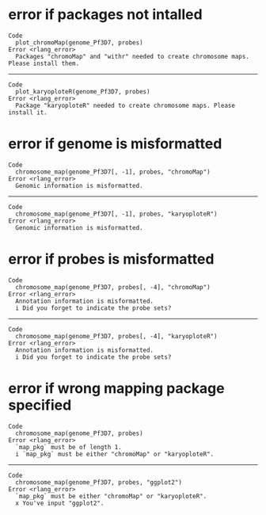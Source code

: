 # error if packages not intalled

    Code
      plot_chromoMap(genome_Pf3D7, probes)
    Error <rlang_error>
      Packages "chromoMap" and "withr" needed to create chromosome maps. Please install them.

---

    Code
      plot_karyoploteR(genome_Pf3D7, probes)
    Error <rlang_error>
      Package "karyoploteR" needed to create chromosome maps. Please install it.

# error if genome is misformatted

    Code
      chromosome_map(genome_Pf3D7[, -1], probes, "chromoMap")
    Error <rlang_error>
      Genomic information is misformatted.

---

    Code
      chromosome_map(genome_Pf3D7[, -1], probes, "karyoploteR")
    Error <rlang_error>
      Genomic information is misformatted.

# error if probes is misformatted

    Code
      chromosome_map(genome_Pf3D7, probes[, -4], "chromoMap")
    Error <rlang_error>
      Annotation information is misformatted.
      i Did you forget to indicate the probe sets?

---

    Code
      chromosome_map(genome_Pf3D7, probes[, -4], "karyoploteR")
    Error <rlang_error>
      Annotation information is misformatted.
      i Did you forget to indicate the probe sets?

# error if wrong mapping package specified

    Code
      chromosome_map(genome_Pf3D7, probes)
    Error <rlang_error>
      `map_pkg` must be of length 1.
      i `map_pkg` must be either "chromoMap" or "karyoploteR".

---

    Code
      chromosome_map(genome_Pf3D7, probes, "ggplot2")
    Error <rlang_error>
      `map_pkg` must be either "chromoMap" or "karyoploteR".
      x You've input "ggplot2".

